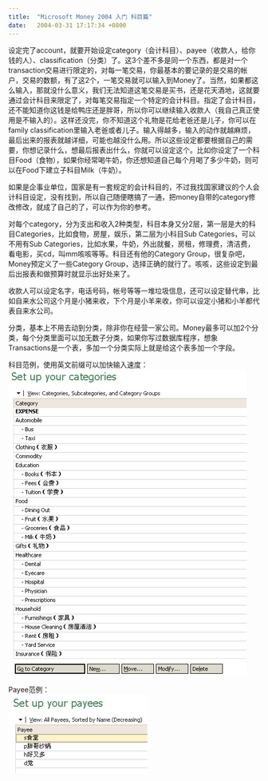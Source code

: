 ```yaml
---
title:  "Microsoft Money 2004 入门 科目篇"
date:   2004-03-31 17:17:34 +0800
---
```


设定完了account，就要开始设定category（会计科目）、payee（收款人，给你钱的人）、classification（分类）了。这3个差不多是同一个东西，都是对一个transaction交易进行限定的，对每一笔交易，你最基本的要记录的是交易的帐户，交易的数额，有了这2个，一笔交易就可以输入到Money了。当然，如果都这么输入，那就没什么意义，我们无法知道这笔交易是买书，还是花天酒地，这就要通过会计科目来限定了，对每笔交易指定一个特定的会计科目。指定了会计科目，还不能知道你这钱是给鸭庄还是胖哥，所以你可以继续输入收款人（我自己真正使用是不输入的）。这样还没完，你不知道这个礼物是花给老爸还是儿子，你可以在family classification里输入老爸或者儿子。输入得越多，输入的动作就越麻烦，最后出来的报表就越详细，可能也越没什么用。所以这些设定都要根据自己的需要，你想记录什么，想最后报表出什么，你就可以设定这个。比如你设定了一个科目Food（食物），如果你经常喝牛奶，你还想知道自己每个月喝了多少牛奶，则可以在Food下建立子科目Milk（牛奶）。  

如果是企事业单位，国家是有一套规定的会计科目的，不过我找国家建议的个人会计科目设定，没有找到，所以自己随便瞎搞了一通，把money自带的category修改修改，就成了自己的了，可以作为你的参考。  

对每个category，分为支出和收入2种类型，科目本身又分2层，第一层是大的科目Categories，比如食物，房屋，娱乐，第二层为小科目Sub Categories，可以不用有Sub Categories，比如水果，牛奶，外出就餐，房租，修理费，清洁费，看电影，买cd，叫mm咳咳等等。科目还有他的Category Group，很复杂吧，Money预定义了一些Category Group，选择正确的就行了。咳咳，这些设定到最后出报表和做预算时就显示出好处来了。  

收款人可以设定名字，电话号码，帐号等等一堆垃圾信息，还可以设定替代串，比如自来水公司这个月是小猪来收，下个月是小羊来收，你可以设定小猪和小羊都代表自来水公司。  

分类，基本上不用去动到分类，除非你在经营一家公司。Money最多可以加2个分类，每个分类里面可以加无数子分类，如果你写过数据库程序，想象Transactions是一个表，多加一个分类实际上就是给这个表多加一个字段。  

科目范例，使用英文前缀可以加快输入速度：  
![](/images/2011/money/category.gif)  

Payee范例：  
![](/images/2011/money/payee.gif)  


